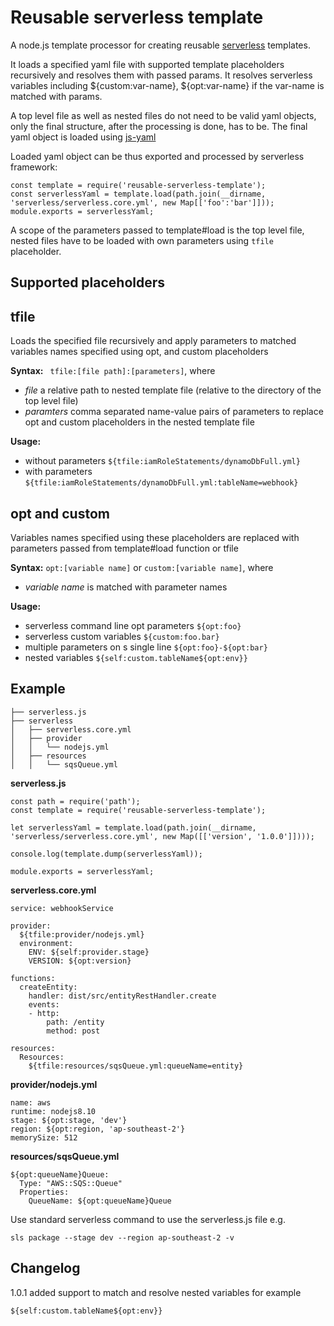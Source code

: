 # Reusable serverless template

A node.js template processor for creating reusable [serverless](https://serverless.com/) templates.

It loads a specified yaml file with supported template placeholders recursively and resolves them with passed params. 
It resolves serverless variables including ${custom:var-name}, ${opt:var-name} if the var-name is matched with params.

A top level file as well as nested files do not need to be valid yaml objects, 
only the final structure, after the processing is done, has to be.
The final yaml object is loaded using [js-yaml](https://www.npmjs.com/package/js-yaml) 

Loaded yaml object can be thus exported and processed by serverless framework:
 
```
const template = require('reusable-serverless-template');
const serverlessYaml = template.load(path.join(__dirname, 'serverless/serverless.core.yml', new Map[['foo':'bar']]));
module.exports = serverlessYaml;
 ```
 
A scope of the parameters passed to template#load is the top level file, 
nested files have to be loaded with own parameters using ``tfile`` placeholder.

## Supported placeholders

## tfile

Loads the specified file recursively and apply parameters to matched variables names specified using opt, and custom 
placeholders

**Syntax:** ``` tfile:[file path]:[parameters]```, where 
* _file_ a relative path to nested template file (relative to the directory of the top level file) 
* _paramters_ comma separated name-value pairs of parameters to replace opt and custom placeholders in the nested 
template file

**Usage:**
 
 * without parameters ``${tfile:iamRoleStatements/dynamoDbFull.yml}``
 * with parameters ``${tfile:iamRoleStatements/dynamoDbFull.yml:tableName=webhook}``
 
## opt and custom

Variables names specified using these placeholders are replaced with parameters passed from template#load function or 
tfile  

**Syntax:** ```opt:[variable name]``` or ```custom:[variable name]```, where 
* _variable name_ is matched with parameter names

**Usage:**
 * serverless command line opt parameters ``${opt:foo}``
 * serverless custom variables ``${custom:foo.bar}``
 * multiple parameters on s single line ``${opt:foo}-${opt:bar}``
 * nested variables ``${self:custom.tableName${opt:env}}``
     
## Example

```
├── serverless.js
├── serverless
│   ├── serverless.core.yml
│   ├── provider
│   │   └── nodejs.yml
│   ├── resources
│   │   └── sqsQueue.yml
```

**serverless.js**
```
const path = require('path');
const template = require('reusable-serverless-template');

let serverlessYaml = template.load(path.join(__dirname, 'serverless/serverless.core.yml', new Map([['version', '1.0.0']])));

console.log(template.dump(serverlessYaml));

module.exports = serverlessYaml;
```

**serverless.core.yml**
```
service: webhookService

provider:
  ${tfile:provider/nodejs.yml}
  environment:
    ENV: ${self:provider.stage}
    VERSION: ${opt:version}

functions:
  createEntity:
    handler: dist/src/entityRestHandler.create
    events:
    - http:
        path: /entity
        method: post

resources:
  Resources:
    ${tfile:resources/sqsQueue.yml:queueName=entity}
```

**provider/nodejs.yml**
```
name: aws
runtime: nodejs8.10
stage: ${opt:stage, 'dev'}
region: ${opt:region, 'ap-southeast-2'}
memorySize: 512
```

**resources/sqsQueue.yml**
```
${opt:queueName}Queue:
  Type: "AWS::SQS::Queue"
  Properties:
    QueueName: ${opt:queueName}Queue
```

Use standard serverless command to use the serverless.js file e.g. 

```sls package --stage dev --region ap-southeast-2 -v```

## Changelog
1.0.1 added support to match and resolve nested variables for example
```
${self:custom.tableName${opt:env}}
``` 